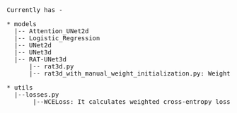 <pre>
Currently has - 

* models 
  |-- Attention_UNet2d 
  |-- Logistic_Regression
  |-- UNet2d 
  |-- UNet3d 
  |-- RAT-UNet3d
      |-- rat3d.py
      |-- rat3d_with_manual_weight_initialization.py: Weights are manually assigned. 
  
* utils 
  |--losses.py 
       |--WCELoss: It calculates weighted cross-entropy loss 
      
<pre>
